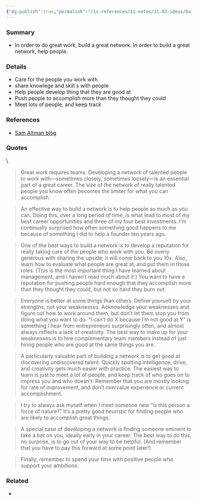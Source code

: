 ```yaml
---
{"dg-publish":true,"permalink":"/1x-references/11-notes/11-03-ideas/build-a-network-by-helping-people/","title":"Build a network by helping people","created":"2024-11-03T16:54:06.442+03:00","updated":"2024-11-03T16:56:53.722+03:00"}
---
```



### Summary
- In order to do great work, build a great network. In order to build a great network, help people.

### Details
- Care for the people you work with
- share knowlege and skill s with people
- Help people develop thing that they are good at
- Push people to accomplish more than they thought they could
- Meet lots of people, and keep track

### References
- [Sam Altman blog](https://blog.samaltman.com/how-to-be-successful)

### Quotes
\
>Great work requires teams. Developing a network of talented people to work with—sometimes closely, sometimes loosely—is an essential part of a great career. The size of the network of really talented people you know often becomes the limiter for what you can accomplish.

>An effective way to build a network is to help people as much as you can. Doing this, over a long period of time, is what lead to most of my best career opportunities and three of my four best investments. I’m continually surprised how often something good happens to me because of something I did to help a founder ten years ago.

>One of the best ways to build a network is to develop a reputation for really taking care of the people who work with you. Be overly generous with sharing the upside; it will come back to you 10x. Also, learn how to evaluate what people are great at, and put them in those roles. (This is the most important thing I have learned about management, and I haven’t read much about it.) You want to have a reputation for pushing people hard enough that they accomplish more than they thought they could, but not so hard they burn out.

>Everyone is better at some things than others. Define yourself by your strengths, not your weaknesses. Acknowledge your weaknesses and figure out how to work around them, but don’t let them stop you from doing what you want to do. “I can’t do X because I’m not good at Y” is something I hear from entrepreneurs surprisingly often, and almost always reflects a lack of creativity. The best way to make up for your weaknesses is to hire complementary team members instead of just hiring people who are good at the same things you are.

>A particularly valuable part of building a network is to get good at discovering undiscovered talent. Quickly spotting intelligence, drive, and creativity gets much easier with practice. The easiest way to learn is just to meet a lot of people, and keep track of who goes on to impress you and who doesn’t. Remember that you are mostly looking for rate of improvement, and don’t overvalue experience or current accomplishment.

>I try to always ask myself when I meet someone new “is this person a force of nature?” It’s a pretty good heuristic for finding people who are likely to accomplish great things.

>A special case of developing a network is finding someone eminent to take a bet on you, ideally early in your career. The best way to do this, no surprise, is to go out of your way to be helpful. (And remember that you have to pay this forward at some point later!)

>Finally, remember to spend your time with positive people who support your ambitions.

### Related
- 